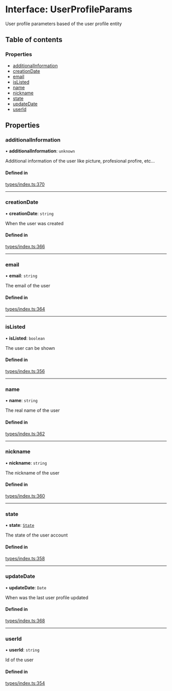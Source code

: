 # Interface: UserProfileParams

User profile parameters based of the user profile entity

## Table of contents

### Properties

- [additionalInformation](UserProfileParams.md#additionalinformation)
- [creationDate](UserProfileParams.md#creationdate)
- [email](UserProfileParams.md#email)
- [isListed](UserProfileParams.md#islisted)
- [name](UserProfileParams.md#name)
- [nickname](UserProfileParams.md#nickname)
- [state](UserProfileParams.md#state)
- [updateDate](UserProfileParams.md#updatedate)
- [userId](UserProfileParams.md#userid)

## Properties

### additionalInformation

• **additionalInformation**: `unknown`

Additional information of the user like picture, profesional profire, etc...

#### Defined in

[types/index.ts:370](https://github.com/nevermined-io/react-components/blob/014b919/catalog/src/types/index.ts#L370)

___

### creationDate

• **creationDate**: `string`

When the user was created

#### Defined in

[types/index.ts:366](https://github.com/nevermined-io/react-components/blob/014b919/catalog/src/types/index.ts#L366)

___

### email

• **email**: `string`

The email of the user

#### Defined in

[types/index.ts:364](https://github.com/nevermined-io/react-components/blob/014b919/catalog/src/types/index.ts#L364)

___

### isListed

• **isListed**: `boolean`

The user can be shown

#### Defined in

[types/index.ts:356](https://github.com/nevermined-io/react-components/blob/014b919/catalog/src/types/index.ts#L356)

___

### name

• **name**: `string`

The real name of the user

#### Defined in

[types/index.ts:362](https://github.com/nevermined-io/react-components/blob/014b919/catalog/src/types/index.ts#L362)

___

### nickname

• **nickname**: `string`

The nickname of the user

#### Defined in

[types/index.ts:360](https://github.com/nevermined-io/react-components/blob/014b919/catalog/src/types/index.ts#L360)

___

### state

• **state**: [`State`](../enums/State.md)

The state of the user account

#### Defined in

[types/index.ts:358](https://github.com/nevermined-io/react-components/blob/014b919/catalog/src/types/index.ts#L358)

___

### updateDate

• **updateDate**: `Date`

When was the last user profile updated

#### Defined in

[types/index.ts:368](https://github.com/nevermined-io/react-components/blob/014b919/catalog/src/types/index.ts#L368)

___

### userId

• **userId**: `string`

Id of the user

#### Defined in

[types/index.ts:354](https://github.com/nevermined-io/react-components/blob/014b919/catalog/src/types/index.ts#L354)
